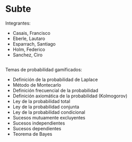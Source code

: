 # Subte

Integrantes:

- Casais, Francisco
- Eberle, Lautaro
- Esparrach, Santiago
- Holm, Federico
- Sanchez, Ciro

##
Temas de probabilidad gamificados:

- Definición de la probabilidad de Laplace
- Método de Montecarlo
- Definición frecuencial de la probabilidad
- Definición axiomática de la probabilidad (Kolmogorov)
- Ley de la probabilidad total
- Ley de la probabilidad conjunta
- Ley de la probabilidad condicional
- Sucesos mutuamente excluyentes
- Sucesos independientes
- Sucesos dependientes
- Teorema de Bayes